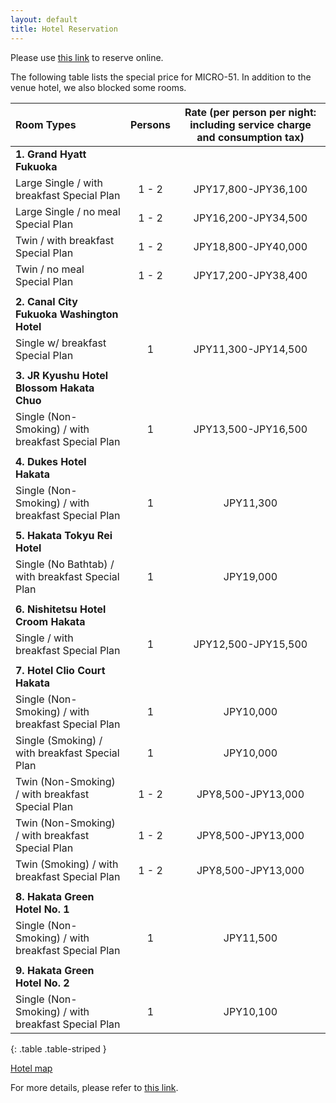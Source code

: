 ```yaml
---
layout: default
title: Hotel Reservation
---
```


Please use [this link](https://amarys-jtb.jp/micro51/) to reserve online.

The following table lists the special price for MICRO-51.
In addition to the venue hotel, we also blocked some rooms.

|Room Types|Persons|Rate  (per person per night: including service charge and consumption tax)|
|:--|:--:|:--:|
|**1. Grand Hyatt Fukuoka**|||
|Large Single / with breakfast Special Plan|1 - 2|JPY17,800-JPY36,100|
|Large Single / no meal Special Plan|1 - 2|JPY16,200-JPY34,500|
|Twin / with breakfast Special Plan|1 - 2|JPY18,800-JPY40,000|
|Twin / no meal Special Plan|1 - 2|JPY17,200-JPY38,400|
||||
|**2. Canal City Fukuoka Washington Hotel**|||
|Single w/ breakfast Special Plan|1|JPY11,300-JPY14,500|
||||
|**3. JR Kyushu Hotel Blossom Hakata Chuo**|||
|Single (Non-Smoking) / with breakfast Special Plan|1|JPY13,500-JPY16,500|
||||
|**4. Dukes Hotel Hakata**|||
|Single (Non-Smoking) / with breakfast Special Plan|1|JPY11,300|
||||
|**5. Hakata Tokyu Rei Hotel**|||
|Single (No Bathtab) / with breakfast Special Plan|1|JPY19,000|
||||
|**6. Nishitetsu Hotel Croom Hakata**|||
|Single / with breakfast Special Plan|1|JPY12,500-JPY15,500|
||||
|**7. Hotel Clio Court Hakata**|||
|Single (Non-Smoking) / with breakfast Special Plan|1|JPY10,000|
|Single (Smoking) / with breakfast Special Plan|1|JPY10,000|
|Twin (Non-Smoking) / with breakfast Special Plan|1 - 2|JPY8,500-JPY13,000|
|Twin (Non-Smoking) / with breakfast Special Plan|1 - 2|JPY8,500-JPY13,000|
|Twin (Smoking) / with breakfast Special Plan|1 - 2|JPY8,500-JPY13,000|
||||
|**8. Hakata Green Hotel No. 1**|||
|Single (Non-Smoking) / with breakfast Special Plan|1|JPY11,500|
||||
|**9. Hakata Green Hotel No. 2**|||
|Single (Non-Smoking) / with breakfast Special Plan|1|JPY10,100|
{: .table .table-striped }

[Hotel map](https://www.microarch.org/micro51/public/downloads/Micro51_Hotel_Map.pdf)

For more details, please refer to [this link](https://amarys-jtb.jp/micro51/).
